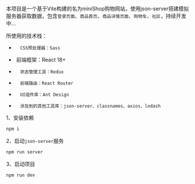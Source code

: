 本项目是一个基于Vite构建的名为miniShop购物网站，使用json-server搭建模拟服务器获取数据，包含`登录页面`、`商品首页`、`商品详情页面`、`购物车`、`社区`，持续开发中...

所使用的技术栈：

-   	CSS预处理器：Sass
- ​	  前端框架：React 18+
-   	状态管理工具：Redux
-   	前端路由：React Router
-   	UI组件库：Ant Design
-   	涉及到的其他工具库：json-server、classnames、axios、lodash

1、安装依赖

```js
npm i
```

2、启动`json-server`服务
```js
npm run server
```

3、启动项目
```js
npm run dev
```
